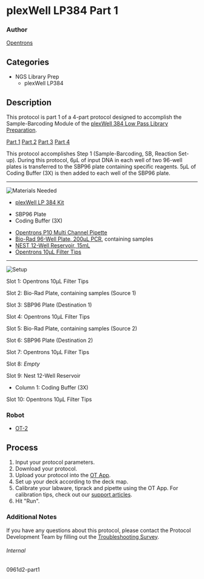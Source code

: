 # plexWell LP384 Part 1

### Author
[Opentrons](https://opentrons.com/)



## Categories
* NGS Library Prep
	* plexWell LP384


## Description
This protocol is part 1 of a 4-part protocol designed to accomplish the Sample-Barcoding Module of the [plexWell 384 Low Pass Library Preparation](https://seqwell.com/products/plexwell-lp-384/).


[Part 1](https://protocols.opentrons.com/protocol/0961d2-part1)
[Part 2](https://protocols.opentrons.com/protocol/0961d2-part2)
[Part 3](https://protocols.opentrons.com/protocol/0961d2-part3)
[Part 4](https://protocols.opentrons.com/protocol/0961d2-part4)


This protocol accomplishes Step 1 (Sample-Barcoding, SB, Reaction Set-up). During this protocol, 6µL of input DNA in each well of two 96-well plates is transferred to the SBP96 plate containing specific reagents. 5µL of Coding Buffer (3X) is then added to each well of the SBP96 plate.

---
![Materials Needed](https://s3.amazonaws.com/opentrons-protocol-library-website/custom-README-images/001-General+Headings/materials.png)

* [plexWell LP 384 Kit](https://seqwell.com/products/plexwell-lp-384/)
- SBP96 Plate
- Coding Buffer (3X)
* [Opentrons P10 Multi Channel Pipette](https://shop.opentrons.com/collections/ot-2-robot/products/8-channel-electronic-pipette)
* [Bio-Rad 96-Well Plate, 200µL PCR](https://labware.opentrons.com/biorad_96_wellplate_200ul_pcr?category=wellPlate), containing samples
* [NEST 12-Well Reservoir, 15mL](https://labware.opentrons.com/nest_12_reservoir_15ml?category=reservoir)
* [Opentrons 10µL Filter Tips](https://shop.opentrons.com/collections/opentrons-tips/products/opentrons-10ul-filter-tip)


---
![Setup](https://s3.amazonaws.com/opentrons-protocol-library-website/custom-README-images/001-General+Headings/Setup.png)

Slot 1: Opentrons 10µL Filter Tips

Slot 2: Bio-Rad Plate, containing samples (Source 1)

Slot 3: SBP96 Plate (Destination 1)

Slot 4: Opentrons 10µL Filter Tips

Slot 5: Bio-Rad Plate, containing samples (Source 2)

Slot 6: SBP96 Plate (Destination 2)

Slot 7: Opentrons 10µL Filter Tips

Slot 8: *Empty*

Slot 9: Nest 12-Well Reservoir
* Column 1: Coding Buffer (3X)

Slot 10: Opentrons 10µL Filter Tips


### Robot
* [OT-2](https://opentrons.com/ot-2)

## Process

1. Input your protocol parameters.
2. Download your protocol.
3. Upload your protocol into the [OT App](https://opentrons.com/ot-app).
4. Set up your deck according to the deck map.
5. Calibrate your labware, tiprack and pipette using the OT App. For calibration tips, check out our [support articles](https://support.opentrons.com/en/collections/1559720-guide-for-getting-started-with-the-ot-2).
6. Hit "Run".

### Additional Notes
If you have any questions about this protocol, please contact the Protocol Development Team by filling out the [Troubleshooting Survey](https://protocol-troubleshooting.paperform.co/).

###### Internal
0961d2-part1
